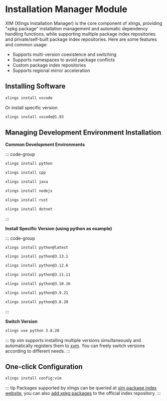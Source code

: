 # Installation Manager Module

XIM (Xlings Installation Manager) is the core component of xlings, providing "xpkg package" installation management and automatic dependency handling functions, while supporting multiple package index repositories and private/self-built package index repositories. Here are some features and common usage:

- Supports multi-version coexistence and switching
- Supports namespaces to avoid package conflicts
- Custom package index repositories
- Supports regional mirror acceleration

## Installing Software

```bash
xlings install vscode
```

Or install specific version

```bash
xlings install vscode@1.93
```

## Managing Development Environment Installation

**Common Development Environments**

::: code-group

```bash [python]
xlings install python
```

```bash [cpp]
xlings install cpp
```

```bash [java]
xlings install java
```

```bash [nodejs]
xlings install nodejs
```

```bash [rust]
xlings install rust
```

```bash [dotnet]
xlings install dotnet
```

:::

**Install Specific Version (using python as example)**

::: code-group

```bash [latest]
xlings install python@latest
```

```bash [3.13.1]
xlings install python@3.13.1
```

```bash [3.12.6]
xlings install python@3.12.6
```

```bash [3.11.11]
xlings install python@3.11.11
```

```bash [3.10.16]
xlings install python@3.10.16
```

```bash [3.9.21]
xlings install python@3.9.21
```

```bash [3.8.20]
xlings install python@3.8.20
```

:::

**Switch Version**

```bash
xlings use python 3.8.20
```

::: tip
xim supports installing multiple versions simultaneously and automatically registers them to [xvm](/en/documents/xvm/intro.md). You can freely switch versions according to different needs.
:::

## One-click Configuration

```bash
xlings install config:vim
```

::: tip
Packages supported by xlings can be queried at [xim package index website](https://d2learn.github.io/xim-pkgindex), you can also [add xpkg packages](/en/documents/xim/xpkg.md) to the official index repository.
:::